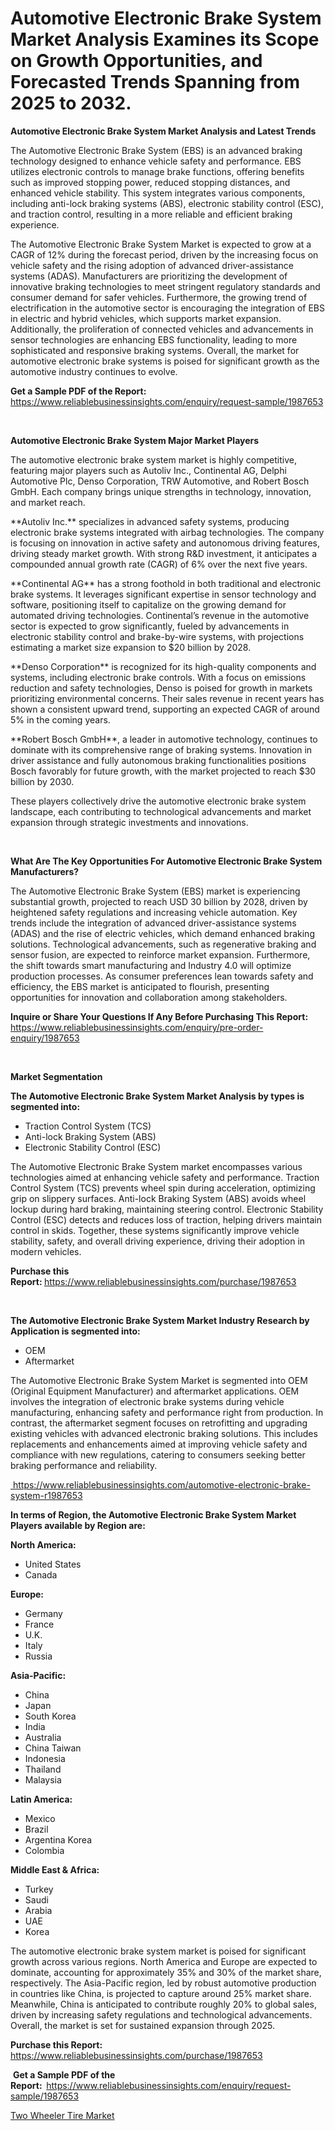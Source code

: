 <p><h1>Automotive Electronic Brake System Market Analysis Examines its Scope on Growth Opportunities, and Forecasted Trends Spanning from 2025 to 2032.</h1></p><p><strong>Automotive Electronic Brake System Market Analysis and Latest Trends</strong></p>
<p><p>The Automotive Electronic Brake System (EBS) is an advanced braking technology designed to enhance vehicle safety and performance. EBS utilizes electronic controls to manage brake functions, offering benefits such as improved stopping power, reduced stopping distances, and enhanced vehicle stability. This system integrates various components, including anti-lock braking systems (ABS), electronic stability control (ESC), and traction control, resulting in a more reliable and efficient braking experience.</p><p>The Automotive Electronic Brake System Market is expected to grow at a CAGR of 12% during the forecast period, driven by the increasing focus on vehicle safety and the rising adoption of advanced driver-assistance systems (ADAS). Manufacturers are prioritizing the development of innovative braking technologies to meet stringent regulatory standards and consumer demand for safer vehicles. Furthermore, the growing trend of electrification in the automotive sector is encouraging the integration of EBS in electric and hybrid vehicles, which supports market expansion. Additionally, the proliferation of connected vehicles and advancements in sensor technologies are enhancing EBS functionality, leading to more sophisticated and responsive braking systems. Overall, the market for automotive electronic brake systems is poised for significant growth as the automotive industry continues to evolve.</p></p>
<p><strong>Get a Sample PDF of the Report:&nbsp;</strong> <a href="https://www.reliablebusinessinsights.com/enquiry/request-sample/1987653?utm_campaign=2224&utm_medium=2&utm_source=Github&utm_content=ia&utm_term=30032025&utm_id=automotive-electronic-brake-system">https://www.reliablebusinessinsights.com/enquiry/request-sample/1987653</a></p>
<p>&nbsp;</p>
<p><strong>Automotive Electronic Brake System Major Market Players</strong></p>
<p><p>The automotive electronic brake system market is highly competitive, featuring major players such as Autoliv Inc., Continental AG, Delphi Automotive Plc, Denso Corporation, TRW Automotive, and Robert Bosch GmbH. Each company brings unique strengths in technology, innovation, and market reach.</p><p>**Autoliv Inc.** specializes in advanced safety systems, producing electronic brake systems integrated with airbag technologies. The company is focusing on innovation in active safety and autonomous driving features, driving steady market growth. With strong R&D investment, it anticipates a compounded annual growth rate (CAGR) of 6% over the next five years.</p><p>**Continental AG** has a strong foothold in both traditional and electronic brake systems. It leverages significant expertise in sensor technology and software, positioning itself to capitalize on the growing demand for automated driving technologies. Continental’s revenue in the automotive sector is expected to grow significantly, fueled by advancements in electronic stability control and brake-by-wire systems, with projections estimating a market size expansion to $20 billion by 2028.</p><p>**Denso Corporation** is recognized for its high-quality components and systems, including electronic brake controls. With a focus on emissions reduction and safety technologies, Denso is poised for growth in markets prioritizing environmental concerns. Their sales revenue in recent years has shown a consistent upward trend, supporting an expected CAGR of around 5% in the coming years.</p><p>**Robert Bosch GmbH**, a leader in automotive technology, continues to dominate with its comprehensive range of braking systems. Innovation in driver assistance and fully autonomous braking functionalities positions Bosch favorably for future growth, with the market projected to reach $30 billion by 2030.</p><p>These players collectively drive the automotive electronic brake system landscape, each contributing to technological advancements and market expansion through strategic investments and innovations.</p></p>
<p>&nbsp;</p>
<p><strong>What Are The Key Opportunities For Automotive Electronic Brake System Manufacturers?</strong></p>
<p><p>The Automotive Electronic Brake System (EBS) market is experiencing substantial growth, projected to reach USD 30 billion by 2028, driven by heightened safety regulations and increasing vehicle automation. Key trends include the integration of advanced driver-assistance systems (ADAS) and the rise of electric vehicles, which demand enhanced braking solutions. Technological advancements, such as regenerative braking and sensor fusion, are expected to reinforce market expansion. Furthermore, the shift towards smart manufacturing and Industry 4.0 will optimize production processes. As consumer preferences lean towards safety and efficiency, the EBS market is anticipated to flourish, presenting opportunities for innovation and collaboration among stakeholders.</p></p>
<p><strong>Inquire or Share Your Questions If Any Before Purchasing This Report:</strong> <a href="https://www.reliablebusinessinsights.com/enquiry/pre-order-enquiry/1987653?utm_campaign=2224&utm_medium=2&utm_source=Github&utm_content=ia&utm_term=30032025&utm_id=automotive-electronic-brake-system">https://www.reliablebusinessinsights.com/enquiry/pre-order-enquiry/1987653</a></p>
<p>&nbsp;</p>
<p><strong>Market Segmentation</strong></p>
<p><strong>The Automotive Electronic Brake System Market Analysis by types is segmented into:</strong></p>
<p><ul><li>Traction Control System (TCS)</li><li>Anti-lock Braking System (ABS)</li><li>Electronic Stability Control (ESC)</li></ul></p>
<p><p>The Automotive Electronic Brake System market encompasses various technologies aimed at enhancing vehicle safety and performance. Traction Control System (TCS) prevents wheel spin during acceleration, optimizing grip on slippery surfaces. Anti-lock Braking System (ABS) avoids wheel lockup during hard braking, maintaining steering control. Electronic Stability Control (ESC) detects and reduces loss of traction, helping drivers maintain control in skids. Together, these systems significantly improve vehicle stability, safety, and overall driving experience, driving their adoption in modern vehicles.</p></p>
<p><strong>Purchase this Report:&nbsp;</strong><a href="https://www.reliablebusinessinsights.com/purchase/1987653?utm_campaign=2224&utm_medium=2&utm_source=Github&utm_content=ia&utm_term=30032025&utm_id=automotive-electronic-brake-system">https://www.reliablebusinessinsights.com/purchase/1987653</a></p>
<p>&nbsp;</p>
<p><strong>The Automotive Electronic Brake System Market Industry Research by Application is segmented into:</strong></p>
<p><ul><li>OEM</li><li>Aftermarket</li></ul></p>
<p><p>The Automotive Electronic Brake System Market is segmented into OEM (Original Equipment Manufacturer) and aftermarket applications. OEM involves the integration of electronic brake systems during vehicle manufacturing, enhancing safety and performance right from production. In contrast, the aftermarket segment focuses on retrofitting and upgrading existing vehicles with advanced electronic braking solutions. This includes replacements and enhancements aimed at improving vehicle safety and compliance with new regulations, catering to consumers seeking better braking performance and reliability.</p></p>
<p><a href="https://www.reliablebusinessinsights.com/automotive-electronic-brake-system-r1987653?utm_campaign=2224&utm_medium=2&utm_source=Github&utm_content=ia&utm_term=30032025&utm_id=automotive-electronic-brake-system">&nbsp;https://www.reliablebusinessinsights.com/automotive-electronic-brake-system-r1987653</a></p>
<p><strong>In terms of Region, the Automotive Electronic Brake System Market Players available by Region are:</strong></p>
<p>
    <p> <strong> North America: </strong>
        <ul>
            <li>United States</li>
            <li>Canada</li>
        </ul>
        </p> 
    <p> <strong> Europe: </strong>
        <ul>
            <li>Germany</li>
            <li>France</li>
            <li>U.K.</li>
            <li>Italy</li>
            <li>Russia</li>
        </ul>
        </p> 
    <p> <strong> Asia-Pacific: </strong>
        <ul>
            <li>China</li>
            <li>Japan</li>
            <li>South Korea</li>
            <li>India</li>
            <li>Australia</li>
            <li>China Taiwan</li>
            <li>Indonesia</li>
            <li>Thailand</li>
            <li>Malaysia</li>
        </ul>
        </p> 
    <p> <strong> Latin America: </strong>
        <ul>
            <li>Mexico</li>
            <li>Brazil</li>
            <li>Argentina Korea</li>
            <li>Colombia</li>
        </ul>
        </p> 
    <p> <strong> Middle East & Africa: </strong>
        <ul>
            <li>Turkey</li>
            <li>Saudi</li>
            <li>Arabia</li>
            <li>UAE</li>
            <li>Korea</li>
        </ul>
    </p>
    </p>
<p><p>The automotive electronic brake system market is poised for significant growth across various regions. North America and Europe are expected to dominate, accounting for approximately 35% and 30% of the market share, respectively. The Asia-Pacific region, led by robust automotive production in countries like China, is projected to capture around 25% market share. Meanwhile, China is anticipated to contribute roughly 20% to global sales, driven by increasing safety regulations and technological advancements. Overall, the market is set for sustained expansion through 2025.</p></p>
<p><strong>Purchase this Report: </strong><a href="https://www.reliablebusinessinsights.com/purchase/1987653?utm_campaign=2224&utm_medium=2&utm_source=Github&utm_content=ia&utm_term=30032025&utm_id=automotive-electronic-brake-system">https://www.reliablebusinessinsights.com/purchase/1987653</a></p>
<p>&nbsp;<strong>Get a Sample PDF of the Report:&nbsp;&nbsp;</strong><a href="https://www.reliablebusinessinsights.com/enquiry/request-sample/1987653?utm_campaign=2224&utm_medium=2&utm_source=Github&utm_content=ia&utm_term=30032025&utm_id=automotive-electronic-brake-system">https://www.reliablebusinessinsights.com/enquiry/request-sample/1987653</a></p>
<p><strong></strong></p>
<p><p><a href="https://github.com/JakirUddin651/Market-Research-Report-List-2/blob/main/two-wheeler-tire-market.md?utm_campaign=2224&utm_medium=2&utm_source=Github&utm_content=ia&utm_term=30032025&utm_id=automotive-electronic-brake-system">Two Wheeler Tire Market</a></p></p>